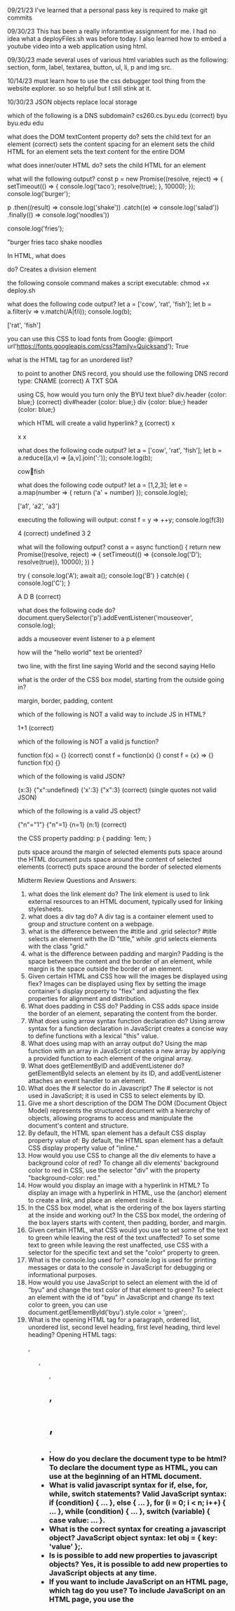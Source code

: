 09/21/23
I've learned that a personal pass key is required to make git commits

09/30/23
This has been a really inforamtive assignment for me. I had no idea what a deployFiles.sh was before today. I also learned how to embed a youtube video into a web application using html.

09/30/23
made several uses of various html variables such as the following: section, form, label, textarea, button, ul, li, p and img src.

10/14/23
must learn how to use the css debugger tool thing from the website explorer. so so helpful but I still stink at it.

10/30/23
JSON objects replace local storage

which of the following is a DNS subdomain?
cs260.cs.byu.edu (correct)
byu
byu.edu
edu

what does the DOM textContent property do?
sets the child text for an element (correct)
sets the content spacing for an element
sets the child HTML for an element
sets the text content for the entire DOM

what does inner/outer HTML do?
sets the child HTML for an element

what will the following output?
 const p = new Promise((resolve, reject) => {
    setTimeout(() => {
        console.log('taco');
        resolve(true);
    }, 10000);
 });
 console.log('burger');

 p
 .then((result) => console.log('shake'))
 .catch((e) => console.log('salad'))
 .finally(() => console.log('noodles'))

 console.log('fries');

"burger fries taco shake noodles

In HTML, what does <div> do?
Creates a division element

the following console command makes a script executable:
chmod +x deploy.sh

what does the following code output?
let a = ['cow', 'rat', 'fish'];
let b = a.filter(v => v.match(/A|f/i));
console.log(b);

['rat', 'fish']

you can use this CSS to load fonts from Google:
@import url'https://fonts.googleapis.com/css?family=Quicksand');
True

what is the HTML tag for an unordered list?
<ul>

to point to another DNS record, you should use the following DNS record type:
CNAME (correct)
A
TXT
SOA

using CS, how would you turn only the BYU text blue?
div.header {color: blue;} (correct)
div#header {color: blue;}
div {color: blue;}
header {color: blue;}

which HTML will create a valid hyperlink?
<a href='https://c.com'>x</a> (correct)
<a src=...>x</a>
<link src=...>x</a>
<link href=...>x</a>

what does the following code output?
let a = ['cow', 'rat', 'fish'];
let b = a.reduce((a,v) => [a,v].join(':'));
console.log(b);

cow:rat:fish

what does the following code output?
let a = [1,2,3];
let e = a.map(number => {
    return ('a' + number)
});
console.log(e);

['a1', 'a2', 'a3']

executing the following will output:
const f = y => ++y;
console.log(f(3))

4 (correct)
undefined
3
2

what will the following output?
const a = async function() {
    return new Promise((resolve, reject) => {
        setTimeout(() => {console.log('D'); resolve(true)}, 10000);
    })
}

try {
    console.log('A');
    await a();
    console.log('B')
} catch(e) {
    console.log('C');
}

A D B (correct)

what does the following code do?
document.querySelector('p').addEventListener('mouseover', console.log);

adds a mouseover event listener to a p element

how will the "hello world" text be oriented?

two line, with the first line saying World and the second saying Hello

what is the order of the CSS box model, starting from the outside going in?

margin, border, padding, content

which of the following is NOT a valid way to include JS in HTML?

<javascript>1+1</javascript> (correct)
<div onclick='1+1'/>
<script>1+1</script>

which of the following is NOT a valid js function?

function f(x) = {} (correct)
const f = function(x) {}
const f = {x} => {}
function f(x) {}

which of the following is valid JSON?

{x:3}
{"x":undefined}
{'x':3}
{"x":3} (correct) (single quotes not valid JSON)

which of the following is a valid JS object?

{"n"="1"}
{"n"=1}
{n=1}
{n:1} (correct)

the CSS property padding:
p {
    padding: 1em;
}

puts space around the margin of selected elements
puts space around the HTML document
puts space around the content of selected elements (correct)
puts space around the border of selected elements

Midterm Review Questions and Answers:

1. what does the link element do?
The link element is used to link external resources to an HTML document, typically used for linking stylesheets.
2. what does a div tag do?
A div tag is a container element used to group and structure content on a webpage.
3. what is the difference between the #title and .grid selector?
#title selects an element with the ID "title," while .grid selects elements with the class "grid."
4. what is the difference between padding and margin?
Padding is the space between the content and the border of an element, while margin is the space outside the border of an element.
5. Given certain HTML and CSS how will the images be displayed using flex?
Images can be displayed using flex by setting the image container's display property to "flex" and adjusting the flex properties for alignment and distribution.
6. What does padding in CSS do?
Padding in CSS adds space inside the border of an element, separating the content from the border.
7. What does using arrow syntax function declaration do?
Using arrow syntax for a function declaration in JavaScript creates a concise way to define functions with a lexical "this" value.
8. What does using map with an array output do?
Using the map function with an array in JavaScript creates a new array by applying a provided function to each element of the original array.
9. What does getElementByID and addEventListener do?
getElementById selects an element by its ID, and addEventListener attaches an event handler to an element.
10. What does the # selector do in Javascript?
The # selector is not used in JavaScript; it is used in CSS to select elements by ID.
11. Give me a short description of the DOM
The DOM (Document Object Model) represents the structured document with a hierarchy of objects, allowing programs to access and manipulate the document's content and structure.
12. By default, the HTML span element has a default CSS display property value of:
By default, the HTML span element has a default CSS display property value of "inline."
13. How would you use CSS to change all the div elements to have a background color of red?
To change all div elements' background color to red in CSS, use the selector "div" with the property "background-color: red."
14. How would you display an image with a hyperlink in HTML?
To display an image with a hyperlink in HTML, use the <a> (anchor) element to create a link, and place an <img> element inside it.
15. In the CSS box model, what is the ordering of the box layers starting at the inside and working out?
In the CSS box model, the ordering of the box layers starts with content, then padding, border, and margin.
16. Given certain HTML, what CSS would you use to set some of the text to green while leaving the rest of the text unaffected?
To set some text to green while leaving the rest unaffected, use CSS with a selector for the specific text and set the "color" property to green.
17. What is the console.log used for?
console.log is used for printing messages or data to the console in JavaScript for debugging or informational purposes.
18. How would you use JavaScript to select an element with the id of “byu” and change the text color of that element to green?
To select an element with the id of "byu" in JavaScript and change its text color to green, you can use document.getElementById('byu').style.color = 'green';.
19. What is the opening HTML tag for a paragraph, ordered list, unordered list, second level heading, first level heading, third level heading?
Opening HTML tags: <p>, <ol>, <ul>, <h2>, <h1>, <h3>.
20. How do you declare the document type to be html?
To declare the document type as HTML, you can use <!DOCTYPE html> at the beginning of an HTML document.
21. What is valid javascript syntax for if, else, for, while, switch statements?
Valid JavaScript syntax: if (condition) { ... }, else { ... }, for (i = 0; i < n; i++) { ... }, while (condition) { ... }, switch (variable) { case value: ... }.
22. What is the correct syntax for creating a javascript object?
JavaScript object syntax: let obj = { key: 'value' };.
23. Is is possible to add new properties to javascript objects?
Yes, it is possible to add new properties to JavaScript objects at any time.
24. If you want to include JavaScript on an HTML page, which tag do you use?
To include JavaScript on an HTML page, you use the <script> tag.
25. What JavaScript could you use to set the text "animal" to "crow" and leave the "fish" text unaffected?
To set the text "animal" to "crow" in JavaScript and leave the "fish" text unaffected, you can use string manipulation methods or selectors.
26. Describe JSON in one sentence?
JSON is a lightweight data interchange format that is easy for humans to read and write and easy for machines to parse and generate.
27. What does the console command chmod, pwd, cd, ls, vim, nano, mkdir, mv, rm, man, ssh, ps, wget, sudo do?
Console commands: chmod (change file permissions), pwd (print working directory), cd (change directory), ls (list directory contents), vim (text editor), nano (text editor), mkdir (make directory), mv (move/rename files), rm (remove files), man (manual pages), ssh (secure shell), ps (process status), wget (retrieve content), sudo (execute commands with superuser privileges).
28. What console command creates a remote shell session?
The console command to create a remote shell session is ssh.
29. Which of the following is true when the -la parameter is specified for the ls console command?
When the -la parameter is specified for the ls console command, it lists files and directories in long format, including hidden files, and sorts by name.
30. For the domain name banana.fruit.bozo.click, which is the top level domain, which is a subdomain, which is a root domain?
In the domain name "banana.fruit.bozo.click," "click" is the top-level domain, "bozo" is a subdomain, and "fruit" is a root domain.
31. Is a web certificate necessary to use HTTPS.
Yes, a web certificate (SSL/TLS) is necessary to use HTTPS for secure communication.
32. Can a DNS A record point to an IP address or another A record.
Yes, a DNS A record can point to an IP address or another A record, allowing for aliasing.
33. Port 443, 80, 22 is reserved for which protocol?
Port 443 is reserved for HTTPS, port 80 is reserved for HTTP, and port 22 is reserved for SSH.
34. Describe how Promises output when executed?
Promises in JavaScript output asynchronously when they are resolved or rejected, allowing for more predictable handling of asynchronous operations.

11/16/2023
deployed service functionality.